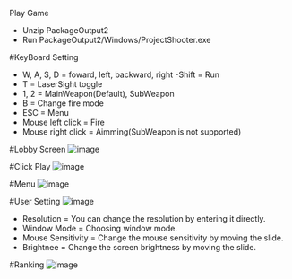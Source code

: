 Play Game
  - Unzip PackageOutput2
  - Run PackageOutput2/Windows/ProjectShooter.exe


#KeyBoard Setting
- W, A, S, D = foward, left, backward, right
-Shift = Run
- T = LaserSight toggle
- 1, 2 = MainWeapon(Default), SubWeapon
- B = Change fire mode
- ESC = Menu
- Mouse left click = Fire
- Mouse right click = Aimming(SubWeapon is not supported)

#Lobby Screen
![image](https://github.com/rhantj/FPS/assets/102733751/a3e50b6d-505b-4d11-aadf-7d04b3fbdc48)

#Click Play
![image](https://github.com/rhantj/FPS/assets/102733751/2d215b4d-4b53-4916-ba3c-42d8b9ff77d7)

#Menu
![image](https://github.com/rhantj/FPS/assets/102733751/50d4df28-4c8e-4d12-b9b4-8929ce1fcb50)

#User Setting
![image](https://github.com/rhantj/FPS/assets/102733751/1d690d7e-9bd9-4fbf-af13-804184ded1c3)
- Resolution = You can change the resolution by entering it directly.
- Window Mode = Choosing window mode.
- Mouse Sensitivity = Change the mouse sensitivity by moving the slide.
- Brightnee = Change the screen brightness by moving the slide.

#Ranking
![image](https://github.com/rhantj/FPS/assets/102733751/919ba267-7c97-4e30-9945-0f24f68ad2d2)
